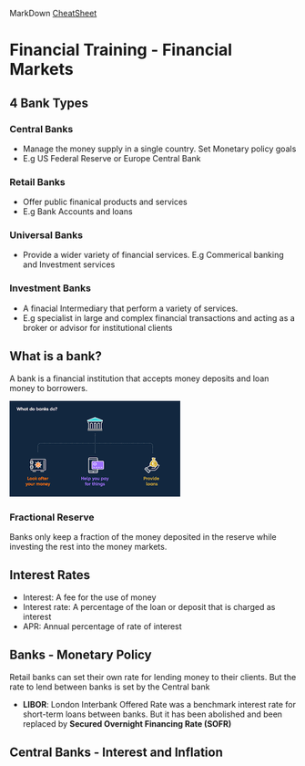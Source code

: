 MarkDown [CheatSheet](https://www.markdownguide.org/basic-syntax/#links)

# Financial Training - Financial Markets

## 4 Bank Types
### Central Banks 
- Manage the money supply in a single country. Set Monetary policy goals
- E.g US Federal Reserve or Europe Central Bank
### Retail Banks
- Offer public finanical products and services
- E.g Bank Accounts and loans
### Universal Banks
- Provide a wider variety of financial services.
E.g Commerical banking and Investment services
### Investment Banks
- A finacial Intermediary that perform a variety of services.
- E.g specialist in large and complex financial transactions and acting as a broker or advisor for institutional clients

## What is a bank?
A bank is a financial institution that accepts money deposits and loan money to borrowers.

![Bank](Images\Bank.png "Bank")

### Fractional Reserve

Banks only keep a fraction of the money deposited in the reserve while investing the rest into the money markets.

## Interest Rates

- Interest: A fee for the use of money
- Interest rate: A percentage of the loan or deposit that is charged as interest
- APR: Annual percentage of rate of interest

## Banks - Monetary Policy
Retail banks can set their own rate for lending money to their clients. But the rate to lend between banks is set by the Central bank

- **LIBOR**: London Interbank Offered Rate was a benchmark interest rate for short-term loans between banks. But it has been abolished and been replaced by **Secured Overnight Financing Rate (SOFR)**

## Central Banks - Interest and Inflation
